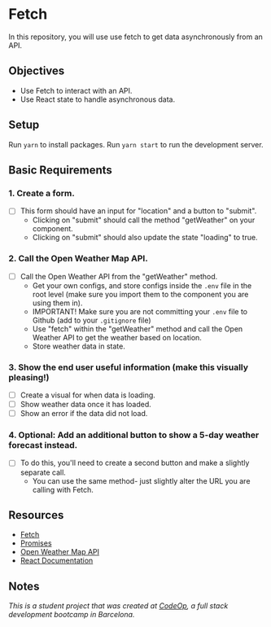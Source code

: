 # Fetch

In this repository, you will use use fetch to get data asynchronously from an API.

## Objectives

- Use Fetch to interact with an API.
- Use React state to handle asynchronous data.

## Setup

Run `yarn` to install packages.
Run `yarn start` to run the development server.

## Basic Requirements

### 1. Create a form.

- [ ] This form should have an input for "location" and a button to "submit".
  - Clicking on "submit" should call the method "getWeather" on your component.
  - Clicking on "submit" should also update the state "loading" to true.

### 2. Call the Open Weather Map API.

- [ ] Call the Open Weather API from the "getWeather" method.
  - Get your own configs, and store configs inside the `.env` file in the root level (make sure you import them to the component you are using them in).
  - IMPORTANT! Make sure you are not committing your `.env` file to Github (add to your `.gitignore` file)
  - Use "fetch" within the "getWeather" method and call the Open Weather API to get the weather based on location.
  - Store weather data in state.

### 3. Show the end user useful information (make this visually pleasing!)

- [ ] Create a visual for when data is loading.
- [ ] Show weather data once it has loaded.
- [ ] Show an error if the data did not load.

### 4. Optional: Add an additional button to show a 5-day weather forecast instead.

- [ ] To do this, you'll need to create a second button and make a slightly separate call. 
  - You can use the same method- just slightly alter the URL you are calling with Fetch.


## Resources

- [Fetch](https://developer.mozilla.org/en-US/docs/Web/API/Fetch_API/Using_Fetch)
- [Promises](https://developer.mozilla.org/en-US/docs/Web/JavaScript/Reference/Global_Objects/Promise)
- [Open Weather Map API](https://openweathermap.org/)
- [React Documentation](https://reactjs.org/docs/hello-world.html)

## Notes

_This is a student project that was created at [CodeOp](http://CodeOp.tech), a full stack development bootcamp in Barcelona._

